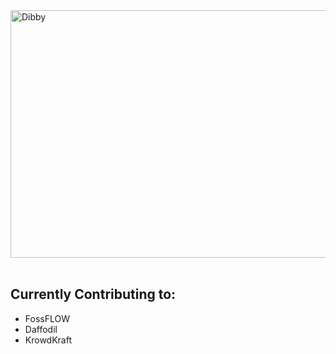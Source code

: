 <img width="1584" height="396" alt="Dibby" src="https://github.com/user-attachments/assets/04878349-0a91-45e4-bfb7-c2af71e0e363" />
 <br><br>

 ## <b>Currently Contributing to: </b> 
<ul>
<li> FossFLOW </li>
<li>  Daffodil </li>
<li> KrowdKraft </li>
</ul>
